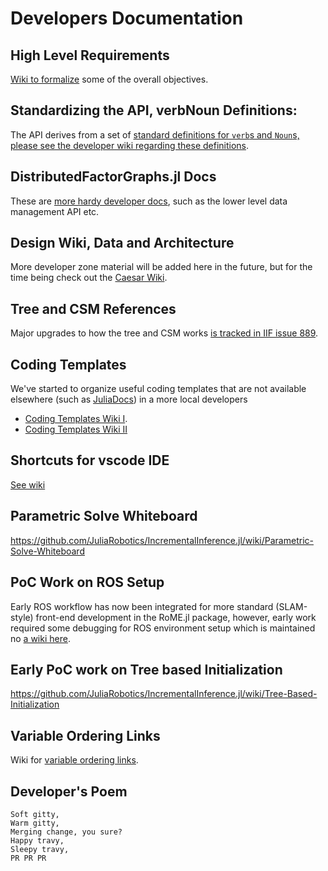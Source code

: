 # Developers Documentation

## High Level Requirements

[Wiki to formalize](https://github.com/JuliaRobotics/Caesar.jl/wiki/High-Level-Requirements) some of the overall objectives.

## Standardizing the API, verbNoun Definitions:

The API derives from a set of [standard definitions for `verb`s and `Noun`s, please see the developer wiki regarding these definitions](http://github.com/JuliaRobotics/DistributedFactorGraphs.jl/wiki/Standard-Definitions-of-API-via-verbs-and-set-theory).

## DistributedFactorGraphs.jl Docs

These are [more hardy developer docs](http://juliarobotics.org/DistributedFactorGraphs.jl/latest/), such as the lower level data management API etc.

## Design Wiki, Data and Architecture

More developer zone material will be added here in the future, but for the time being check out the [Caesar Wiki](http://github.com/JuliaRobotics/Caesar.jl/wiki/Data-Design-for-Caesar-RoME-IIF).

## Tree and CSM References

Major upgrades to how the tree and CSM works [is tracked in IIF issue 889](https://github.com/JuliaRobotics/IncrementalInference.jl/issues/889).

## Coding Templates

We've started to organize useful coding templates that are not available elsewhere (such as [JuliaDocs](http://docs.julialang.org/en/v1/)) in a more local developers 
- [Coding Templates Wiki I](http://github.com/JuliaRobotics/IncrementalInference.jl/wiki/Coding-Templates).
- [Coding Templates Wiki II](https://github.com/JuliaRobotics/DistributedFactorGraphs.jl/wiki/Developers-guide)

## Shortcuts for vscode IDE

[See wiki](https://github.com/JuliaRobotics/Caesar.jl/wiki/Useful-vscode-IDE-shortcuts)

## Parametric Solve Whiteboard

https://github.com/JuliaRobotics/IncrementalInference.jl/wiki/Parametric-Solve-Whiteboard

## PoC Work on ROS Setup

Early ROS workflow has now been integrated for more standard (SLAM-style) front-end development in the RoME.jl package, however, early work required some debugging for ROS environment setup which is maintained no [a wiki here](http://github.com/JuliaRobotics/Caesar.jl/wiki/ROS-PoC).

## Early PoC work on Tree based Initialization

https://github.com/JuliaRobotics/IncrementalInference.jl/wiki/Tree-Based-Initialization

## Variable Ordering Links

Wiki for [variable ordering links](http://github.com/JuliaRobotics/Caesar.jl/wiki/Variable-Ordering-References).

## Developer's Poem

```
Soft gitty, 
Warm gitty, 
Merging change, you sure?
Happy travy, 
Sleepy travy, 
PR PR PR 
```
